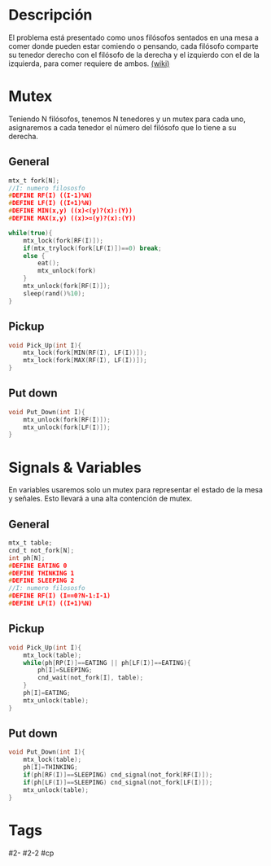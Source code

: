 # Descripción
El problema está presentado como unos filósofos sentados en una mesa a comer donde pueden estar comiendo o pensando, cada filósofo comparte su tenedor derecho con el filósofo de la derecha y el izquierdo con el de la izquierda, para comer requiere de ambos.
[(wiki)](https://es.wikipedia.org/wiki/Problema_de_la_cena_de_los_fil%C3%B3sofos)
# Mutex
Teniendo N filósofos, tenemos N tenedores y un mutex para cada uno, asignaremos a cada tenedor el número del filósofo que lo tiene a su derecha.
## General
```c
mtx_t fork[N];
//I: numero filososfo
#DEFINE RF(I) ((I-1)%N)
#DEFINE LF(I) ((I+1)%N)
#DEFINE MIN(x,y) ((x)<(y)?(x):(Y))
#DEFINE MAX(x,y) ((x)>=(y)?(x):(Y))

while(true){
	mtx_lock(fork[RF(I)]);
	if(mtx_trylock(fork[LF(I)])==0) break;
	else {
		eat();
		mtx_unlock(fork)
	}
	mtx_unlock(fork[RF(I)]);
	sleep(rand()%10);
}
```
## Pickup
```c
void Pick_Up(int I){
	mtx_lock(fork[MIN(RF(I), LF(I))]);
	mtx_lock(fork[MAX(RF(I), LF(I))]);
}
```
## Put down
```c
void Put_Down(int I){
	mtx_unlock(fork[RF(I)]);
	mtx_unlock(fork[LF(I)]);
}
```
# Signals & Variables
En variables usaremos solo un mutex para representar el estado de la mesa y señales. Esto llevará a una alta contención de mutex.
## General
```c
mtx_t table;
cnd_t not_fork[N];
int ph[N];
#DEFINE EATING 0
#DEFINE THINKING 1
#DEFINE SLEEPING 2
//I: numero filososfo
#DEFINE RF(I) (I==0?N-1:I-1)
#DEFINE LF(I) ((I+1)%N)
```
## Pickup
```c
void Pick_Up(int I){
	mtx_lock(table);
	while(ph[RP(I)]==EATING || ph[LF(I)]==EATING){
		ph[I]=SLEEPING;
		cnd_wait(not_fork[I], table);
	}
	ph[I]=EATING;
	mtx_unlock(table);
}
```
## Put down
```c
void Put_Down(int I){
	mtx_lock(table);
	ph[I]=THINKING;
	if(ph[RF(I)]==SLEEPING) cnd_signal(not_fork[RF(I)]);
	if(ph[LF(I)]==SLEEPING) cnd_signal(not_fork[LF(I)]);
	mtx_unlock(table);
}
```
# Tags
#2-
#2-2
#cp